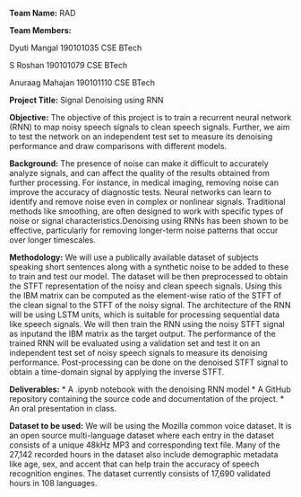 ﻿**Team Name:** RAD


**Team Members:**

Dyuti Mangal 190101035 CSE BTech


S Roshan 190101079 CSE BTech 


Anuraag Mahajan 190101110 CSE BTech 


**Project Title:** Signal Denoising using RNN


**Objective:** The objective of this project is to train a recurrent neural network (RNN) to map noisy speech signals to clean speech signals. Further, we aim to test the network on an independent test set to measure its denoising performance and draw comparisons with different models.




**Background:**
The presence of noise can make it difficult to accurately analyze signals, and can affect the quality of the results obtained from further processing. For instance, in medical imaging, removing noise can improve the accuracy of diagnostic tests. Neural networks can learn to identify and remove noise even in complex or nonlinear signals. Traditional methods like smoothing, are often designed to work with specific types of noise or signal characteristics.Denoising using RNNs has been shown to be effective, particularly for removing longer-term noise patterns that occur over longer timescales.


**Methodology:** We will use a publically available dataset of subjects speaking short sentences along with a synthetic noise to be added to these to train and test our model. The dataset will be then preprocessed to obtain the STFT representation of the noisy and clean speech signals.
Using this the IBM matrix can be computed as the element-wise ratio of the STFT of the clean signal to the STFT 
of the noisy signal.
The architecture of the RNN will be using LSTM units, which is suitable for processing sequential data like speech 
signals. We will then train the RNN using the noisy STFT signal as inputand the IBM matrix as the target output. The performance of the trained RNN will be evaluated using a validation set and test it on an independent test set of noisy speech signals to measure its denoising performance.
Post-processing can be done on the denoised STFT signal to obtain a time-domain signal by applying the inverse STFT.




**Deliverables:** * A .ipynb notebook with the denoising RNN model * A GitHub repository containing the source code and documentation of the project. * An oral presentation in class.


**Dataset to be used:** We will be using the Mozilla common voice dataset. It is an open source multi-language dataset where each entry in the dataset consists of a unique 48kHz MP3 and corresponding text file. Many of the 27,142 recorded hours in the dataset also include demographic metadata like age, sex, and accent that can help train the accuracy of speech recognition engines. The dataset currently consists of 17,690 validated hours in 108 languages.
